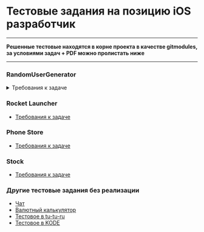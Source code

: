 # Тестовые задания на позицию iOS разработчик 

___

 __Решенные тестовые находятся в корне проекта в качестве gitmodules, за условиями задач + PDF можно пролистать ниже__

___

### RandomUserGenerator

<details>
  <summary>Требования к задаче</summary>

___Нажал на кнопку – получил нового юзера___

Апи брать с https://randomuser.me/

Надо отображать:

- Аватарку
- Имя
- Email
- Возраст
- Адрес
- Телефон

По оригинальным требованиям надо сделать это за 3-4 часа по-хорошему, на выполнение даются сутки
  
</details>

### Rocket Launcher

- [Требования к задаче](PDF/Kontur_Intership.pdf)

### Phone Store

- [Требования к задаче](PDF/ECommerce.pdf)

### Stock

- [Требования к задаче](https://github.com/eeeyyeeezz/Stock/blob/main/Readme.md)


### Другие тестовые задания без реализации

- [Чат](PDF/Chat.pdf)
- [Валютный калькулятор](PDF/Calculator.pdf)
- [Тестовое в tu-tu-ru](https://github.com/tutu-ru/hire_ios-test)
- [Тестовое в KODE](https://github.com/appKODE/trainee-test-ios)

